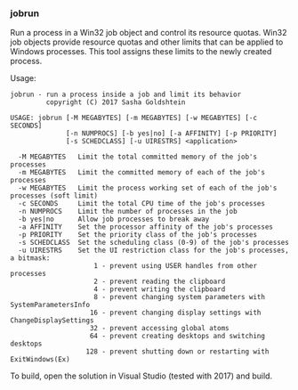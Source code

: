 ### jobrun

Run a process in a Win32 job object and control its resource quotas. Win32 job objects provide resource quotas and other limits that can be applied to Windows processes. This tool assigns these limits to the newly created process.

Usage:

```
jobrun - run a process inside a job and limit its behavior
         copyright (C) 2017 Sasha Goldshtein

USAGE: jobrun [-M MEGABYTES] [-m MEGABYTES] [-w MEGABYTES] [-c SECONDS]
              [-n NUMPROCS] [-b yes|no] [-a AFFINITY] [-p PRIORITY]
              [-s SCHEDCLASS] [-u UIRESTRS] <application>

  -M MEGABYTES   Limit the total committed memory of the job's processes
  -m MEGABYTES   Limit the committed memory of each of the job's processes
  -w MEGABYTES   Limit the process working set of each of the job's processes (soft limit)
  -c SECONDS     Limit the total CPU time of the job's processes
  -n NUMPROCS    Limit the number of processes in the job
  -b yes|no      Allow job processes to break away
  -a AFFINITY    Set the processor affinity of the job's processes
  -p PRIORITY    Set the priority class of the job's processes
  -s SCHEDCLASS  Set the scheduling class (0-9) of the job's processes
  -u UIRESTRS    Set the UI restriction class for the job's processes, a bitmask:
                     1 - prevent using USER handles from other processes
                     2 - prevent reading the clipboard
                     4 - prevent writing the clipboard
                     8 - prevent changing system parameters with SystemParametersInfo
                    16 - prevent changing display settings with ChangeDisplaySettings
                    32 - prevent accessing global atoms
                    64 - prevent creating desktops and switching desktops
                   128 - prevent shutting down or restarting with ExitWindows(Ex)
```

To build, open the solution in Visual Studio (tested with 2017) and build.